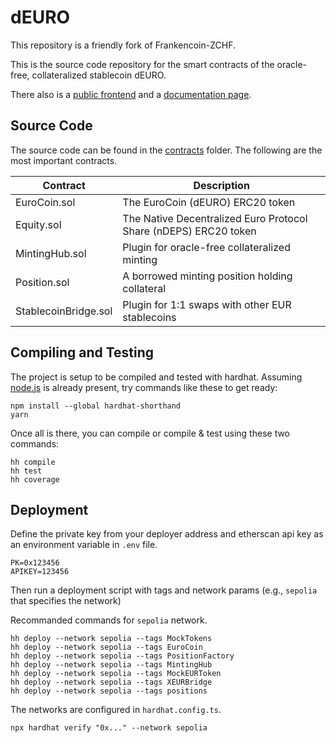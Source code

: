 # dEURO

This repository is a friendly fork of Frankencoin-ZCHF.

This is the source code repository for the smart contracts of the oracle-free, collateralized stablecoin dEURO.

There also is a [public frontend](https://app.dEURO.com) and a [documentation page](https://docs.dEURO.com).

## Source Code

The source code can be found in the [contracts](contracts) folder. The following are the most important contracts.

| Contract             | Description                                                      |
| -------------------- | ---------------------------------------------------------------- |
| EuroCoin.sol         | The EuroCoin (dEURO) ERC20 token                                |
| Equity.sol           | The Native Decentralized Euro Protocol Share (nDEPS) ERC20 token |
| MintingHub.sol       | Plugin for oracle-free collateralized minting                    |
| Position.sol         | A borrowed minting position holding collateral                   |
| StablecoinBridge.sol | Plugin for 1:1 swaps with other EUR stablecoins                  |

## Compiling and Testing

The project is setup to be compiled and tested with hardhat. Assuming [node.js](https://heynode.com/tutorial/install-nodejs-locally-nvm/) is already present, try commands like these to get ready:

```shell
npm install --global hardhat-shorthand
yarn
```

Once all is there, you can compile or compile & test using these two commands:

```shell
hh compile
hh test
hh coverage
```

## Deployment

Define the private key from your deployer address and etherscan api key as an environment variable in `.env` file.

```shell
PK=0x123456
APIKEY=123456
```

Then run a deployment script with tags and network params (e.g., `sepolia` that specifies the network)

Recommanded commands for `sepolia` network.

```shell
hh deploy --network sepolia --tags MockTokens
hh deploy --network sepolia --tags EuroCoin
hh deploy --network sepolia --tags PositionFactory
hh deploy --network sepolia --tags MintingHub
hh deploy --network sepolia --tags MockEURToken
hh deploy --network sepolia --tags XEURBridge
hh deploy --network sepolia --tags positions
```

The networks are configured in `hardhat.config.ts`.

`npx hardhat verify "0x..." --network sepolia`

